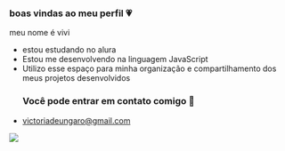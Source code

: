 ### boas vindas ao meu perfil 💗

meu nome é vivi 
  
- estou estudando no alura
- Estou me desenvolvendo na linguagem JavaScript
- Utilizo esse espaço para minha organização e compartilhamento dos meus projetos desenvolvidos
  ### Você pode entrar em contato comigo 🤯
 - victoriadeungaro@gmail.com
   
![]( https://media1.tenor.com/m/xCE83OqofKAAAAAC/smile-fake-smile.gif)
   
